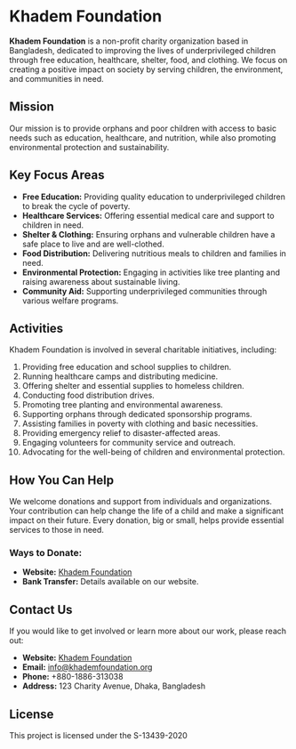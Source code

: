 # Khadem Foundation

**Khadem Foundation** is a non-profit charity organization based in Bangladesh, dedicated to improving the lives of underprivileged children through free education, healthcare, shelter, food, and clothing. We focus on creating a positive impact on society by serving children, the environment, and communities in need.

## Mission

Our mission is to provide orphans and poor children with access to basic needs such as education, healthcare, and nutrition, while also promoting environmental protection and sustainability.

## Key Focus Areas

- **Free Education:** Providing quality education to underprivileged children to break the cycle of poverty.
- **Healthcare Services:** Offering essential medical care and support to children in need.
- **Shelter & Clothing:** Ensuring orphans and vulnerable children have a safe place to live and are well-clothed.
- **Food Distribution:** Delivering nutritious meals to children and families in need.
- **Environmental Protection:** Engaging in activities like tree planting and raising awareness about sustainable living.
- **Community Aid:** Supporting underprivileged communities through various welfare programs.
  
## Activities

Khadem Foundation is involved in several charitable initiatives, including:
1. Providing free education and school supplies to children.
2. Running healthcare camps and distributing medicine.
3. Offering shelter and essential supplies to homeless children.
4. Conducting food distribution drives.
5. Promoting tree planting and environmental awareness.
6. Supporting orphans through dedicated sponsorship programs.
7. Assisting families in poverty with clothing and basic necessities.
8. Providing emergency relief to disaster-affected areas.
9. Engaging volunteers for community service and outreach.
10. Advocating for the well-being of children and environmental protection.

## How You Can Help

We welcome donations and support from individuals and organizations. Your contribution can help change the life of a child and make a significant impact on their future. Every donation, big or small, helps provide essential services to those in need.

### Ways to Donate:
- **Website:** [Khadem Foundation](https://www.khademfoundation.org)
- **Bank Transfer:** Details available on our website.

## Contact Us

If you would like to get involved or learn more about our work, please reach out:

- **Website:** [Khadem Foundation](https://www.khademfoundation.org)
- **Email:** info@khademfoundation.org
- **Phone:** +880-1886-313038
- **Address:** 123 Charity Avenue, Dhaka, Bangladesh

## License

This project is licensed under the S-13439-2020
